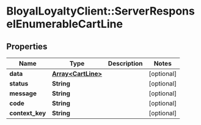 # BloyalLoyaltyClient::ServerResponseIEnumerableCartLine

## Properties
Name | Type | Description | Notes
------------ | ------------- | ------------- | -------------
**data** | [**Array&lt;CartLine&gt;**](CartLine.md) |  | [optional] 
**status** | **String** |  | [optional] 
**message** | **String** |  | [optional] 
**code** | **String** |  | [optional] 
**context_key** | **String** |  | [optional] 

